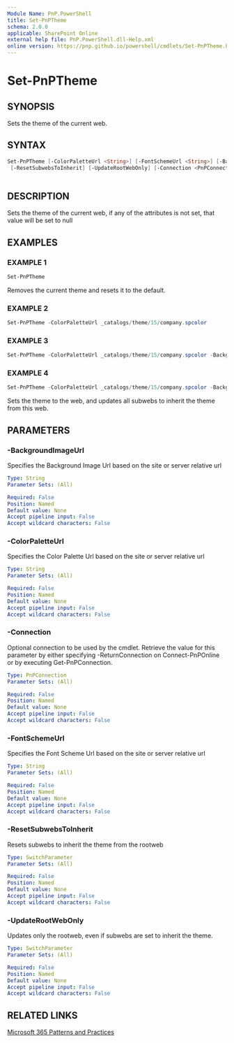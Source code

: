 ```yaml
---
Module Name: PnP.PowerShell
title: Set-PnPTheme
schema: 2.0.0
applicable: SharePoint Online
external help file: PnP.PowerShell.dll-Help.xml
online version: https://pnp.github.io/powershell/cmdlets/Set-PnPTheme.html
---
```

 
# Set-PnPTheme

## SYNOPSIS
Sets the theme of the current web.

## SYNTAX

```powershell
Set-PnPTheme [-ColorPaletteUrl <String>] [-FontSchemeUrl <String>] [-BackgroundImageUrl <String>]
 [-ResetSubwebsToInherit] [-UpdateRootWebOnly] [-Connection <PnPConnection>]
 
```

## DESCRIPTION
 Sets the theme of the current web, if any of the attributes is not set, that value will be set to null

## EXAMPLES

### EXAMPLE 1
```powershell
Set-PnPTheme
```

Removes the current theme and resets it to the default.

### EXAMPLE 2
```powershell
Set-PnPTheme -ColorPaletteUrl _catalogs/theme/15/company.spcolor
```

### EXAMPLE 3
```powershell
Set-PnPTheme -ColorPaletteUrl _catalogs/theme/15/company.spcolor -BackgroundImageUrl 'style library/background.png'
```

### EXAMPLE 4
```powershell
Set-PnPTheme -ColorPaletteUrl _catalogs/theme/15/company.spcolor -BackgroundImageUrl 'style library/background.png' -ResetSubwebsToInherit
```

Sets the theme to the web, and updates all subwebs to inherit the theme from this web.

## PARAMETERS

### -BackgroundImageUrl
Specifies the Background Image Url based on the site or server relative url

```yaml
Type: String
Parameter Sets: (All)

Required: False
Position: Named
Default value: None
Accept pipeline input: False
Accept wildcard characters: False
```

### -ColorPaletteUrl
Specifies the Color Palette Url based on the site or server relative url

```yaml
Type: String
Parameter Sets: (All)

Required: False
Position: Named
Default value: None
Accept pipeline input: False
Accept wildcard characters: False
```

### -Connection
Optional connection to be used by the cmdlet. Retrieve the value for this parameter by either specifying -ReturnConnection on Connect-PnPOnline or by executing Get-PnPConnection.

```yaml
Type: PnPConnection
Parameter Sets: (All)

Required: False
Position: Named
Default value: None
Accept pipeline input: False
Accept wildcard characters: False
```

### -FontSchemeUrl
Specifies the Font Scheme Url based on the site or server relative url

```yaml
Type: String
Parameter Sets: (All)

Required: False
Position: Named
Default value: None
Accept pipeline input: False
Accept wildcard characters: False
```

### -ResetSubwebsToInherit
Resets subwebs to inherit the theme from the rootweb

```yaml
Type: SwitchParameter
Parameter Sets: (All)

Required: False
Position: Named
Default value: None
Accept pipeline input: False
Accept wildcard characters: False
```

### -UpdateRootWebOnly
Updates only the rootweb, even if subwebs are set to inherit the theme.

```yaml
Type: SwitchParameter
Parameter Sets: (All)

Required: False
Position: Named
Default value: None
Accept pipeline input: False
Accept wildcard characters: False
```



## RELATED LINKS

[Microsoft 365 Patterns and Practices](https://aka.ms/m365pnp)

